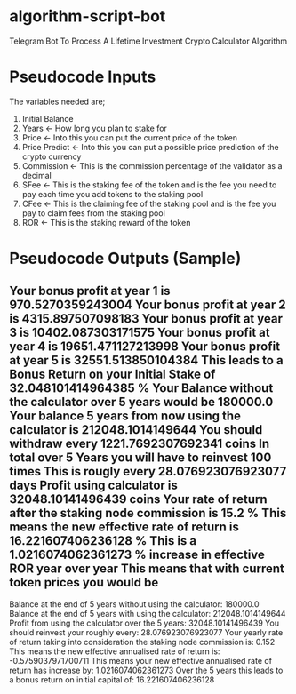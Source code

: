 # algorithm-script-bot
Telegram Bot To Process A Lifetime Investment Crypto Calculator Algorithm


# Pseudocode Inputs 

The variables needed are;

1. Initial Balance
2. Years <- How long you plan to stake for
3. Price <- Into this you can put the current price of the token
4. Price Predict <- Into this you can put a possible price prediction of the crypto currency
5. Commission <- This is the commission percentage of the validator as a decimal
6. SFee <- This is the staking fee of the token and is the fee you need to pay each time you add tokens to the staking pool
7. CFee <- This is the claiming fee of the staking pool and is the fee you pay to claim fees from the staking pool
8. ROR <- This is the staking reward of the token


# Pseudocode Outputs (Sample)

Your bonus profit at year 1 is 970.5270359243004
Your bonus profit at year 2 is 4315.897507098183
Your bonus profit at year 3 is 10402.087303171575
Your bonus profit at year 4 is 19651.471127213998
Your bonus profit at year 5 is 32551.513850104384
This leads to a Bonus Return on your Initial Stake of  32.048101414964385 %
Your Balance without the calculator over 5 years would be 180000.0
Your balance 5 years from now using the calculator is 212048.1014149644
You should withdraw every 1221.7692307692341 coins
In total over 5 Years you will have to reinvest 100 times
This is rougly every 28.076923076923077 days
Profit using calculator is 32048.10141496439 coins
Your rate of return after the staking node commission is 15.2 %
This means the new effective rate of return is 16.221607406236128 %
This is a 1.0216074062361273 % increase in effective ROR year over year
This means that with current token prices you would be 
------------------------------------------------------------------
Balance at the end of 5 years without using the calculator:  180000.0
Balance at the end of 5 years with using the calculator:  212048.1014149644
Profit from using the calculator over the 5 years:  32048.10141496439
You should reinvest your roughly every:  28.076923076923077
Your yearly rate of return taking into consideration the staking node commission is:  0.152
This means the new effective annualised rate of return is:  -0.5759037971700711
This means your new effective annualised rate of return has increase by:  1.0216074062361273
Over the 5 years this leads to a bonus return on initial capital of:  16.221607406236128
